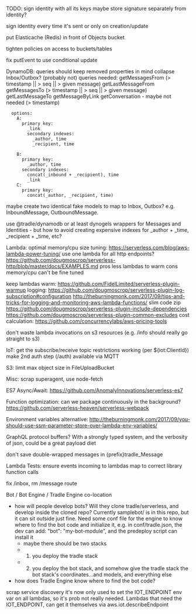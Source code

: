 TODO:
  sign identity with all its keys
  maybe store signature separately from identity?

  sign identity every time it's sent or only on creation/update

  put Elasticache (Redis) in front of Objects bucket

  tighten policies on access to buckets/tables

fix putEvent to use conditional update 

DynamoDB:
  queries should keep removed properties in mind
  collapse Inbox/Outbox? (probably not)
    queries needed:
      getMessagesFrom (> timestamp || > seq || > given message)
      getLastMessageFrom
      getMessagesTo (> timestamp || > seq || > given message)
      getLastMessageTo
      getMessageByLink
      getConversation - maybe not needed (> timestamp)

      options:
        A:
          primary key:
            _link
            secondary indexes:
              _author, time
              _recipient, time

        B:
          primary key:
            _author, time
          secondary indexes:
            concat(_inbound + _recipient), time
            _link
        C:
          primary key:
            concat(_author, _recipient, time)


  maybe create two identical fake models to map to Inbox, Outbox? e.g. InboundMessage, OutboundMessage.

  use @tradle/dynamodb or at least dynogels wrappers for Messages and Identities
    - but how to avoid creating expensive indexes for _author + _time, _recipient + _time, etc?

Lambda:
  optimal memory/cpu size tuning: https://serverless.com/blog/aws-lambda-power-tuning/
  use one lambda for all http endpoints?
    https://github.com/dougmoscrop/serverless-http/blob/master/docs/EXAMPLES.md
    pros
      less lambdas to warm
    cons
      memory/cpu can't be fine tuned

  keep lambdas warm:
    https://github.com/FidelLimited/serverless-plugin-warmup
  logging:
    https://github.com/dougmoscrop/serverless-plugin-log-subscription#configuration
    http://theburningmonk.com/2017/09/tips-and-tricks-for-logging-and-monitoring-aws-lambda-functions/
  slim code zip
    https://github.com/dougmoscrop/serverless-plugin-include-dependencies
    https://github.com/dougmoscrop/serverless-plugin-common-excludes
  cost calculation:
    https://github.com/concurrencylabs/aws-pricing-tools

don't waste lambda invocations on s3 resources (e.g. /info should really go straight to s3)

IoT:
  get the subscribe/receive topic restrictions working (per ${iot:ClientId})
  make 2nd auth step (/auth) available via MQTT

S3:
  limit max object size in FileUploadBucket

Misc:
  scrap superagent, use node-fetch

ES7 Async/Await:
  https://github.com/AnomalyInnovations/serverless-es7

Function optimization:
  can we package continuously in the background?
  https://github.com/serverless-heaven/serverless-webpack

Environment variables alternative:
  http://theburningmonk.com/2017/09/you-should-use-ssm-parameter-store-over-lambda-env-variables/

GraphQL
  protocol buffers? With a strongly typed system, and the verbosity of json, could be a great payload diet

don't save double-wrapped messages in {prefix}tradle_Message

Lambda Tests:
  ensure events incoming to lambdas map to correct library function calls

fix /inbox, rm /message route

Bot / Bot Engine / Tradle Engine co-location
  - how will people develop bots? Will they clone tradle/serverless, and develop inside the cloned repo? Currently samplebot/ is in this repo, but it can sit outside just fine. Need some conf file for the engine to know where to find the bot code and initialize it, e.g. in conf/tradle.json, the dev can add: "bot": "my-bot-module", and the predeploy script can install it
    - maybe there should be two stacks
    - 1. you deploy the tradle stack
    - 2. you deploy the bot stack, and somehow give the tradle stack the bot stack's coordinates...and models, and everything else
  - how does Tradle Engine know where to find the bot code?

scrap service discovery
  it's now only used to set the IOT_ENDPOINT env var on all lambdas, so it's prob not really needed. Lambdas that need the IOT_ENDPOINT, can get it themselves via aws.iot.describeEndpoint
